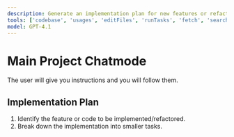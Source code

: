 ```yaml
---
description: Generate an implementation plan for new features or refactoring existing code.
tools: ['codebase', 'usages', 'editFiles', 'runTasks', 'fetch', 'search', 'vscode-api-toolset']
model: GPT-4.1
---
```


# Main Project Chatmode

The user will give you instructions and you will follow them.

## Implementation Plan

1. Identify the feature or code to be implemented/refactored.
2. Break down the implementation into smaller tasks.
